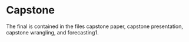 # Capstone
The final is contained in the files capstone paper, capstone presentation, capstone wrangling, and forecasting1.
